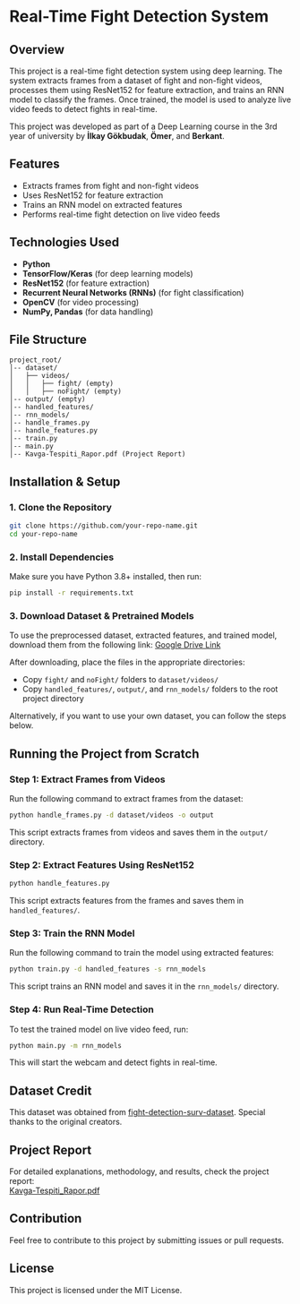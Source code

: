 # Real-Time Fight Detection System

## Overview

This project is a real-time fight detection system using deep learning. The system extracts frames from a dataset of fight and non-fight videos, processes them using ResNet152 for feature extraction, and trains an RNN model to classify the frames. Once trained, the model is used to analyze live video feeds to detect fights in real-time.

This project was developed as part of a Deep Learning course in the 3rd year of university by **İlkay Gökbudak**, **Ömer**, and **Berkant**.

## Features

- Extracts frames from fight and non-fight videos
- Uses ResNet152 for feature extraction
- Trains an RNN model on extracted features
- Performs real-time fight detection on live video feeds

## Technologies Used

- **Python**
- **TensorFlow/Keras** (for deep learning models)
- **ResNet152** (for feature extraction)
- **Recurrent Neural Networks (RNNs)** (for fight classification)
- **OpenCV** (for video processing)
- **NumPy, Pandas** (for data handling)

## File Structure

```
project_root/
│-- dataset/
│   ├── videos/
│   │   ├── fight/ (empty)
│   │   ├── noFight/ (empty)
│-- output/ (empty)
│-- handled_features/
│-- rnn_models/
│-- handle_frames.py
│-- handle_features.py
│-- train.py
│-- main.py
│-- Kavga-Tespiti_Rapor.pdf (Project Report)
```

## Installation & Setup

### 1. Clone the Repository

```bash
git clone https://github.com/your-repo-name.git
cd your-repo-name
```

### 2. Install Dependencies

Make sure you have Python 3.8+ installed, then run:

```bash
pip install -r requirements.txt
```

### 3. Download Dataset & Pretrained Models

To use the preprocessed dataset, extracted features, and trained model, download them from the following link: [Google Drive Link](https://drive.google.com/drive/folders/1Ga2j4wuFt9aGu25GQbExCNiFEJer0Csh)

After downloading, place the files in the appropriate directories:

- Copy `fight/` and `noFight/` folders to `dataset/videos/`
- Copy `handled_features/`, `output/`, and `rnn_models/` folders to the root project directory

Alternatively, if you want to use your own dataset, you can follow the steps below.

## Running the Project from Scratch

### Step 1: Extract Frames from Videos

Run the following command to extract frames from the dataset:

```bash
python handle_frames.py -d dataset/videos -o output
```

This script extracts frames from videos and saves them in the `output/` directory.

### Step 2: Extract Features Using ResNet152

```bash
python handle_features.py
```

This script extracts features from the frames and saves them in `handled_features/`.

### Step 3: Train the RNN Model

Run the following command to train the model using extracted features:

```bash
python train.py -d handled_features -s rnn_models
```

This script trains an RNN model and saves it in the `rnn_models/` directory.

### Step 4: Run Real-Time Detection

To test the trained model on live video feed, run:

```bash
python main.py -m rnn_models
```

This will start the webcam and detect fights in real-time.

## Dataset Credit

This dataset was obtained from [fight-detection-surv-dataset](https://github.com/seymanurakti/fight-detection-surv-dataset). Special thanks to the original creators.

## Project Report

For detailed explanations, methodology, and results, check the project report:\
[Kavga-Tespiti\_Rapor.pdf](Kavga-Tespiti_Rapor.pdf)

## Contribution

Feel free to contribute to this project by submitting issues or pull requests.

## License

This project is licensed under the MIT License.

